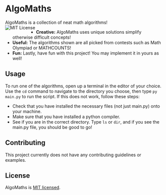 # AlgoMaths

AlgoMaths is a collection of neat math algorithms!
<br />
<img align="left" title="MIT License" alt="MIT License" src="https://img.shields.io/badge/license-MIT-blue.svg" />

- **Creative:** AlgoMaths uses unique solutions simplify otherwise difficult concepts!
- **Useful:** The algorithms shown are all picked from contests such as Math Olympiad or MATHCOUNTS!
- **Fun:** Lastly, have fun with this project! You may implement it in yours as well!

## Usage

To run one of the algorithms, open up a terminal in the editor of your choice. Use the `cd` command to navigate to the directory you choose, then type `py main.py` to run the script. If this does not work, follow these steps:

- Check that you have installed the necessary files (not just main.py) onto your machine.
- Make sure that you have installed a python compiler.
- See if you are in the correct directory. Type `ls` or `dir`, and if you see the main.py file, you should be good to go!

## Contributing

This project currently does not have any contributing guidelines or examples.

## License

AlgoMaths is [MIT licensed](./LICENSE).
